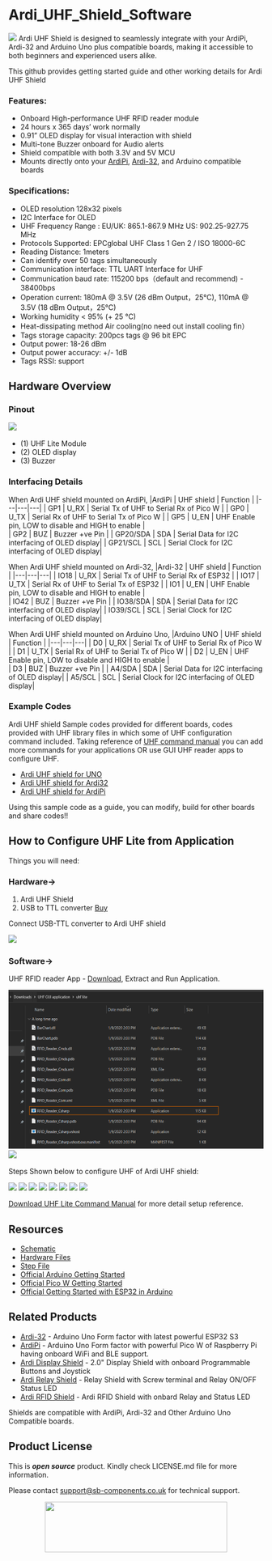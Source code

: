 # Ardi_UHF_Shield_Software
<img src="https://cdn.shopify.com/s/files/1/1217/2104/files/ArdiUHFShield.jpg?v=1683886717">
Ardi UHF Shield is designed to seamlessly integrate with your ArdiPi, Ardi-32 and Arduino Uno plus compatible boards, making it accessible to both beginners and experienced users alike.

This github provides getting started guide and other working details for Ardi UHF Shield 

### Features:
- Onboard High-performance UHF RFID reader module
- 24 hours x 365 days’ work normally
- 0.91” OLED display for visual interaction with shield
- Multi-tone Buzzer onboard for Audio alerts
- Shield compatible with both 3.3V and 5V MCU
- Mounts directly onto your [ArdiPi](https://shop.sb-components.co.uk/products/ardipi-uno-r3-alternative-board-based-on-pico-w), [Ardi-32](https://shop.sb-components.co.uk/products/ardi32-uno-r3-alternative-board-based-on-esp32-s3-wroom), and Arduino compatible boards

### Specifications:
- OLED resolution 128x32 pixels
- I2C Interface for OLED
- UHF Frequency Range :
	EU/UK: 865.1-867.9 MHz
	US: 902.25-927.75 MHz
- Protocols Supported: EPCglobal UHF Class 1 Gen 2 / ISO 18000-6C
- Reading Distance: 1meters
- Can identify over 50 tags simultaneously
- Communication interface: TTL UART Interface for UHF
- Communication baud rate: 115200 bps（default and recommend) - 38400bps
- Operation current: 180mA @ 3.5V (26 dBm Output，25°C), 110mA @ 3.5V (18 dBm Output，25°C)
- Working humidity < 95% (+ 25 °C)
- Heat-dissipating method Air cooling(no need out install cooling fin）
- Tags storage capacity: 200pcs tags @ 96 bit EPC
- Output power: 18-26 dBm
- Output power accuracy: +/- 1dB
- Tags RSSI: support
  
## Hardware Overview
### Pinout
<img src="https://cdn.shopify.com/s/files/1/1217/2104/files/ArdiUHFpinout.png?v=1688471914">

- (1) UHF Lite Module
- (2) OLED display 
- (3) Buzzer


### Interfacing Details

When Ardi UHF shield mounted on ArdiPi,
|ArdiPi | UHF shield | Function |
|---|---|---|
| GP1 | U_RX | Serial Tx of UHF to Serial Rx of Pico W |
| GP0 | U_TX | Serial Rx of UHF to Serial Tx of Pico W |
| GP5 | U_EN | UHF Enable pin, LOW to disable and HIGH to enable |  
| GP2 | BUZ | Buzzer +ve Pin |
| GP20/SDA | SDA | Serial Data for I2C interfacing of OLED display|
| GP21/SCL | SCL | Serial Clock for I2C interfacing of OLED display|

When Ardi UHF shield mounted on Ardi-32,
|Ardi-32 | UHF shield | Function |
|---|---|---|
| IO18 | U_RX | Serial Tx of UHF to Serial Rx of ESP32 |
| IO17 | U_TX | Serial Rx of UHF to Serial Tx of ESP32 |
| IO1 | U_EN | UHF Enable pin, LOW to disable and HIGH to enable |  
| IO42 | BUZ | Buzzer +ve Pin |
| IO38/SDA | SDA | Serial Data for I2C interfacing of OLED display|
| IO39/SCL | SCL | Serial Clock for I2C interfacing of OLED display|

When Ardi UHF shield mounted on Arduino Uno,
|Arduino UNO | UHF shield | Function |
|---|---|---|
| D0 | U_RX | Serial Tx of UHF to Serial Rx of Pico W |
| D1 | U_TX | Serial Rx of UHF to Serial Tx of Pico W |
| D2 | U_EN | UHF Enable pin, LOW to disable and HIGH to enable |  
| D3 | BUZ | Buzzer +ve Pin |
| A4/SDA | SDA | Serial Data for I2C interfacing of OLED display|
| A5/SCL | SCL | Serial Clock for I2C interfacing of OLED display|

### Example Codes
 Ardi UHF shield Sample codes provided for different boards, codes provided with UHF library files in which some of UHF configuration command included. Taking reference of [UHF command manual](https://github.com/sbcshop/Ardi_UHF_Shield_Software/blob/main/documents/UHF%20Commands%20Manual.pdf) you can add more commands for your applications OR use GUI UHF reader apps to configure UHF.
 - [Ardi UHF shield for UNO]() 
 - [Ardi UHF shield for Ardi32]() 
 - [Ardi UHF shield for ArdiPi]()
 
 Using this sample code as a guide, you can modify, build for other boards and share codes!! 
 
## How to Configure UHF Lite from Application
Things you will need:

### **Hardware->**
1. Ardi UHF Shield 
2. USB to TTL converter [Buy](https://shop.sb-components.co.uk/products/usb-ttl)

Connect USB-TTL converter to Ardi UHF shield


<img src = "https://github.com/sbcshop/UHF_Lite_Pico_Expansion_Software/blob/main/Images/UHF%20Lite.jpg"/>

### **Software->**
UHF RFID reader App - [Download](https://github.com/sbcshop/Ardi_UHF_Shield_Software/blob/main/UHF%20GUI%20application.rar), Extract and Run Application.

<img src = "https://github.com/sbcshop/Ardi_UHF_Shield_Software/blob/main/images/run_uhf_app.png" width="538" height="314"/>

<img src = "https://github.com/sbcshop/UHF_Lite_Pico_Expansion_Software/blob/main/Images/img.JPG"/>

Steps Shown below to configure UHF of Ardi UHF shield:

<img src = "https://github.com/sbcshop/UHF_Lite_Pico_Expansion_Software/blob/main/Images/img1.png"/>
<img src = "https://github.com/sbcshop/UHF_Lite_Pico_Expansion_Software/blob/main/Images/img2.png"/>
<img src = "https://github.com/sbcshop/UHF_Lite_Pico_Expansion_Software/blob/main/Images/img3.png"/>
<img src = "https://github.com/sbcshop/UHF_Lite_Pico_Expansion_Software/blob/main/Images/img4.png"/>
<img src = "https://github.com/sbcshop/UHF_Lite_Pico_Expansion_Software/blob/main/Images/img5.png"/>
<img src = "https://github.com/sbcshop/UHF_Lite_Pico_Expansion_Software/blob/main/Images/img6.png"/>
<img src = "https://github.com/sbcshop/UHF_Lite_Pico_Expansion_Software/blob/main/Images/img7.png"/>
<img src = "https://github.com/sbcshop/UHF_Lite_Pico_Expansion_Software/blob/main/Images/img8.png"/>

[Download UHF Lite Command Manual](https://github.com/sbcshop/Ardi_UHF_Shield_Software/blob/main/documents/UHF%20Commands%20Manual.pdf) for more detail setup reference. 
   
## Resources
  * [Schematic](https://github.com/sbcshop/Ardi_UHF_Shield_Hardware/blob/main/Design%20Data/SCH%20UHF%20Lite%20Shield.pdf)
  * [Hardware Files](https://github.com/sbcshop/Ardi_UHF_Shield_Hardware/tree/main)
  * [Step File](https://github.com/sbcshop/Ardi_UHF_Shield_Hardware/blob/main/Mechanical%20Data/STEP%20UHF%20Lite%20Shield.step)
  * [Official Arduino Getting Started](https://docs.arduino.cc/learn/starting-guide/getting-started-arduino)
  * [Official Pico W Getting Started](https://projects.raspberrypi.org/en/projects/get-started-pico-w)
  * [Official Getting Started with ESP32 in Arduino](https://docs.espressif.com/projects/arduino-esp32/en/latest/)


## Related Products
   * [Ardi-32](https://shop.sb-components.co.uk/products/ardi32-uno-r3-alternative-board-based-on-esp32-s3-wroom?_pos=6&_sid=90d9cefb0&_ss=r) - Arduino Uno Form factor with latest powerful ESP32 S3
   * [ArdiPi](https://shop.sb-components.co.uk/products/ardipi-uno-r3-alternative-board-based-on-pico-w?_pos=5&_sid=5704675c2&_ss=r) - Arduino Uno Form factor with powerful Pico W of Raspberry Pi having onboard WiFi and BLE support.
   * [Ardi Display Shield](https://shop.sb-components.co.uk/products/ardi-display-shield-for-arduino-uno?_pos=5&_sid=961a5887c&_ss=r) - 2.0" Display Shield with onboard Programmable Buttons and Joystick
   * [Ardi Relay Shield](https://shop.sb-components.co.uk/products/ardi-relay-shield-for-arduino-uno?_pos=4&_sid=961a5887c&_ss=r) - Relay Shield with Screw terminal and Relay ON/OFF Status LED
   * [Ardi RFID Shield](https://shop.sb-components.co.uk/products/ardi-rfid-shield-for-arduino-uno?_pos=5&_sid=b4e4b2ef1&_ss=r) - Ardi RFID Shield with onbard Relay and Status LED
   
   Shields are compatible with ArdiPi, Ardi-32 and Other Arduino Uno Compatible boards.

## Product License

This is ***open source*** product. Kindly check LICENSE.md file for more information.

Please contact support@sb-components.co.uk for technical support.
<p align="center">
  <img width="360" height="100" src="https://cdn.shopify.com/s/files/1/1217/2104/files/Logo_sb_component_3.png?v=1666086771&width=300">
</p>
